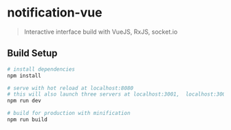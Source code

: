 # notification-vue

> Interactive interface build with VueJS, RxJS, socket.io
 
## Build Setup

``` bash
# install dependencies
npm install

# serve with hot reload at localhost:8080
# this will also launch three servers at localhost:3001,  localhost:3002, localhost:3003 that updates the view via a socket
npm run dev

# build for production with minification
npm run build
```

